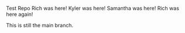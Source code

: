 Test Repo Rich was here!
Kyler was here!
Samantha was here!
Rich was here again!

This is still the main branch.
